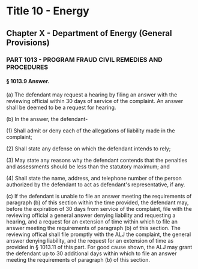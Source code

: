 
# Title 10 - Energy
## Chapter X - Department of Energy (General Provisions)
### PART 1013 - PROGRAM FRAUD CIVIL REMEDIES AND PROCEDURES
#### § 1013.9 Answer.

(a) The defendant may request a hearing by filing an answer with the reviewing official within 30 days of service of the complaint. An answer shall be deemed to be a request for hearing.

(b) In the answer, the defendant-

(1) Shall admit or deny each of the allegations of liability made in the complaint;

(2) Shall state any defense on which the defendant intends to rely;

(3) May state any reasons why the defendant contends that the penalties and assessments should be less than the statutory maximum; and

(4) Shall state the name, address, and telephone number of the person authorized by the defendant to act as defendant's representative, if any.

(c) If the defendant is unable to file an answer meeting the requirements of paragraph (b) of this section within the time provided, the defendant may, before the expiration of 30 days from service of the complaint, file with the reviewing official a general answer denying liability and requesting a hearing, and a request for an extension of time within which to file an answer meeting the requirements of paragraph (b) of this section. The reviewing offical shall file promptly with the ALJ the complaint, the general answer denying liability, and the request for an extension of time as provided in § 1013.11 of this part. For good cause shown, the ALJ may grant the defendant up to 30 additional days within which to file an answer meeting the requirements of paragraph (b) of this section.
